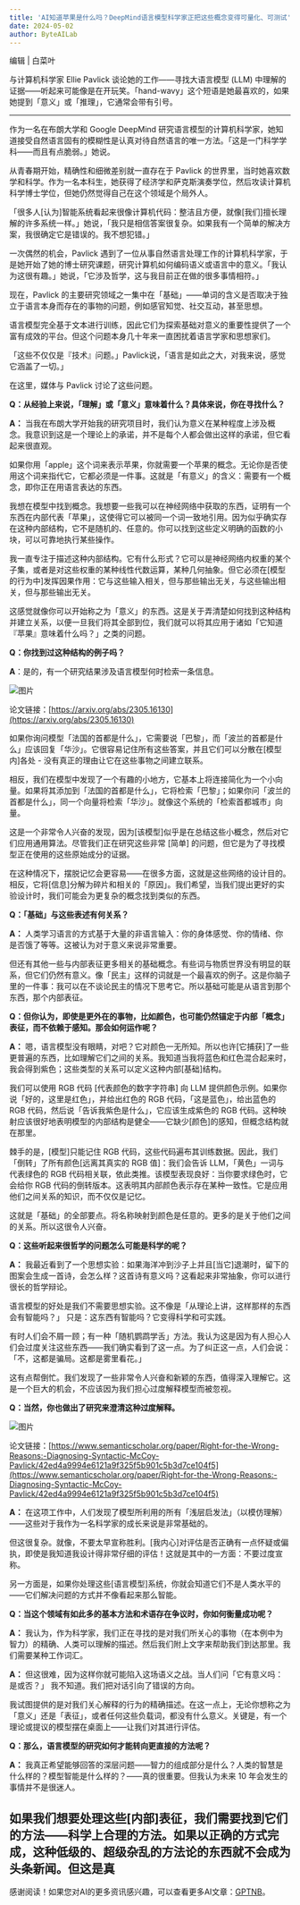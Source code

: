 ```yaml
---
title: 'AI知道苹果是什么吗？DeepMind语言模型科学家正把这些概念变得可量化、可测试'
date: 2024-05-02
author: ByteAILab
---
```


编辑 | 白菜叶

与计算机科学家 Ellie Pavlick 谈论她的工作——寻找大语言模型 (LLM) 中理解的证据——听起来可能像是在开玩笑。「hand-wavy」这个短语是她最喜欢的，如果她提到「意义」或「推理」，它通常会带有引号。

---


作为一名在布朗大学和 Google DeepMind 研究语言模型的计算机科学家，她知道接受自然语言固有的模糊性是认真对待自然语言的唯一方法。「这是一门科学学科——而且有点脆弱。」她说。

从青春期开始，精确性和细微差别就一直存在于 Pavlick 的世界里，当时她喜欢数学和科学。作为一名本科生，她获得了经济学和萨克斯演奏学位，然后攻读计算机科学博士学位，但她仍然觉得自己在这个领域是个局外人。

「很多人[认为]智能系统看起来很像计算机代码：整洁且方便，就像[我们]擅长理解的许多系统一样。」她说，「我只是相信答案很复杂。如果我有一个简单的解决方案，我很确定它是错误的。我不想犯错。」

一次偶然的机会，Pavlick 遇到了一位从事自然语言处理工作的计算机科学家，于是她开始了她的博士研究课题，研究计算机如何编码语义或语言中的意义。「我认为这很有趣。」她说，「它涉及哲学，这与我目前正在做的很多事情相符。」

现在，Pavlick 的主要研究领域之一集中在「基础」——单词的含义是否取决于独立于语言本身而存在的事物的问题，例如感官知觉、社交互动，甚至思想。

语言模型完全基于文本进行训练，因此它们为探索基础对意义的重要性提供了一个富有成效的平台。但这个问题本身几十年来一直困扰着语言学家和思想家们。

「这些不仅仅是『技术』问题。」Pavlick说，「语言是如此之大，对我来说，感觉它涵盖了一切。」

在这里，媒体与 Pavlick 讨论了这些问题。

**Q：从经验上来说，「理解」或「意义」意味着什么？具体来说，你在寻找什么？**

**A：** 当我在布朗大学开始我的研究项目时，我们认为意义在某种程度上涉及概念。我意识到这是一个理论上的承诺，并不是每个人都会做出这样的承诺，但它看起来很直观。

如果你用「apple」这个词来表示苹果，你就需要一个苹果的概念。无论你是否使用这个词来指代它，它都必须是一件事。这就是「有意义」的含义：需要有一个概念，即你正在用语言表达的东西。

我想在模型中找到概念。我想要一些我可以在神经网络中获取的东西，证明有一个东西在内部代表「苹果」，这使得它可以被同一个词一致地引用。因为似乎确实存在这种内部结构，它不是随机的、任意的。你可以找到这些定义明确的函数的小块，可以可靠地执行某些操作。

我一直专注于描述这种内部结构。它有什么形式？它可以是神经网络内权重的某个子集，或者是对这些权重的某种线性代数运算，某种几何抽象。但它必须在[模型的行为中]发挥因果作用：它与这些输入相关，但与那些输出无关，与这些输出相关，但与那些输出无关。

这感觉就像你可以开始称之为「意义」的东西。这是关于弄清楚如何找到这种结构并建立关系，以便一旦我们将其全部到位，我们就可以将其应用于诸如「它知道『苹果』意味着什么吗？」之类的问题。

**Q：你找到过这种结构的例子吗？**

**A**：是的，有一个研究结果涉及语言模型何时检索一条信息。

![图片](https://mmbiz.qpic.cn/mmbiz_png/XLCp9HBkwLmZ4DLrbianTX5yPP3uwFfGVzWImPvXMeSiclWQAkPxHe05UnGvrbRqLDrfUpwbPyRsINIfY9Mn5kYw/640?wx_fmt=png&from=appmsg)

论文链接：[https://arxiv.org/abs/2305.16130](https://arxiv.org/abs/2305.16130)

如果你询问模型「法国的首都是什么」，它需要说「巴黎」，而「波兰的首都是什么」应该回复「华沙」。它很容易记住所有这些答案，并且它们可以分散在[模型内]各处 - 没有真正的理由让它在这些事物之间建立联系。

相反，我们在模型中发现了一个有趣的小地方，它基本上将连接简化为一个小向量。如果将其添加到「法国的首都是什么」，它将检索「巴黎」；如果你问「波兰的首都是什么」，同一个向量将检索「华沙」。就像这个系统的「检索首都城市」向量。

这是一个非常令人兴奋的发现，因为[该模型]似乎是在总结这些小概念，然后对它们应用通用算法。尽管我们正在研究这些非常 [简单] 的问题，但它是为了寻找模型正在使用的这些原始成分的证据。

在这种情况下，摆脱记忆会更容易——在很多方面，这就是这些网络的设计目的。相反，它将[信息]分解为碎片和相关的「原因」。我们希望，当我们提出更好的实验设计时，我们可能会为更复杂的概念找到类似的东西。

**Q：「基础」与这些表述有何关系？**

**A：** 人类学习语言的方式基于大量的非语言输入：你的身体感觉、你的情绪、你是否饿了等等。这被认为对于意义来说非常重要。

但还有其他一些与内部表征更多相关的基础概念。有些词与物质世界没有明显的联系，但它们仍然有意义。像「民主」这样的词就是一个最喜欢的例子。这是你脑子里的一件事：我可以在不谈论民主的情况下思考它。所以基础可能是从语言到那个东西，那个内部表征。

**Q：但你认为，即使是更外在的事物，比如颜色，也可能仍然锚定于内部「概念」表征，而不依赖于感知。那会如何运作呢？**

**A：** 嗯，语言模型没有眼睛，对吧？它对颜色一无所知。所以也许[它捕获]了一些更普遍的东西，比如理解它们之间的关系。我知道当我将蓝色和红色混合起来时，我会得到紫色；这些类型的关系可以定义这种内部[基础]结构。

我们可以使用 RGB 代码 [代表颜色的数字字符串] 向 LLM 提供颜色示例。如果你说「好的，这里是红色」，并给出红色的 RGB 代码，「这是蓝色」，给出蓝色的 RGB 代码，然后说「告诉我紫色是什么」，它应该生成紫色的 RGB 代码。这种映射应该很好地表明模型的内部结构是健全——它缺少[颜色]的感知，但概念结构就在那里。

棘手的是，[模型]只能记住 RGB 代码，这些代码遍布其训练数据。因此，我们「倒转」了所有颜色[远离其真实的 RGB 值]：我们会告诉 LLM，「黄色」一词与代表绿色的 RGB 代码相关联，依此类推。该模型表现良好：当你要求绿色时，它会给你 RGB 代码的倒转版本。这表明其内部颜色表示存在某种一致性。它是应用他们之间关系的知识，而不仅仅是记忆。

这就是「基础」的全部要点。将名称映射到颜色是任意的。更多的是关于他们之间的关系。所以这很令人兴奋。

**Q：这些听起来很哲学的问题怎么可能是科学的呢？**

**A：** 我最近看到了一个思想实验：如果海洋冲到沙子上并且[当它]退潮时，留下的图案会生成一首诗，会怎么样？这首诗有意义吗？这看起来非常抽象，你可以进行很长的哲学辩论。

语言模型的好处是我们不需要思想实验。这不像是「从理论上讲，这样那样的东西会有智能吗？」 只是：这东西有智能吗？它变得科学和可实践。

有时人们会不屑一顾；有一种「随机鹦鹉学舌」方法。我认为这是因为有人担心人们会过度关注这些东西——我们确实看到了这一点。为了纠正这一点，人们会说：「不，这都是骗局。这都是雾里看花。」

这有点帮倒忙。我们发现了一些非常令人兴奋和新颖的东西，值得深入理解它。这是一个巨大的机会，不应该因为我们担心过度解释模型而被忽视。

**Q：当然，你也做出了研究来澄清这种过度解释。**

![图片](https://mmbiz.qpic.cn/mmbiz_png/XLCp9HBkwLmZ4DLrbianTX5yPP3uwFfGVMBkTb9PeCkBvMicBYQ38ZaoSMWtbTic1KEGicuWofDLvZxk8XzCm5dMMg/640?wx_fmt=png&from=appmsg)

论文链接：[https://www.semanticscholar.org/paper/Right-for-the-Wrong-Reasons:-Diagnosing-Syntactic-McCoy-Pavlick/42ed4a9994e6121a9f325f5b901c5b3d7ce104f5](https://www.semanticscholar.org/paper/Right-for-the-Wrong-Reasons:-Diagnosing-Syntactic-McCoy-Pavlick/42ed4a9994e6121a9f325f5b901c5b3d7ce104f5)

**A：** 在这项工作中，人们发现了模型所利用的所有「浅层启发法」（以模仿理解）——这些对于我作为一名科学家的成长来说是非常基础的。

但这很复杂。就像，不要太早宣称胜利。[我内心]对评估是否正确有一点怀疑或偏执，即使是我知道我设计得非常仔细的评估！这就是其中的一方面：不要过度宣称。

另一方面是，如果你处理这些[语言模型]系统，你就会知道它们不是人类水平的——它们解决问题的方式并不像看起来那么智能。

**Q：当这个领域有如此多的基本方法和术语存在争议时，你如何衡量成功呢？**

**A：** 我认为，作为科学家，我们正在寻找的是对我们所关心的事物（在本例中为智力）的精确、人类可以理解的描述。然后我们附上文字来帮助我们到达那里。我们需要某种工作词汇。

**A：** 但这很难，因为这样你就可能陷入这场语义之战。当人们问「它有意义吗：是或否？」 我不知道。我们把对话引向了错误的方向。

我试图提供的是对我们关心解释的行为的精确描述。在这一点上，无论你想称之为「意义」还是「表征」，或者任何这些负载词，都没有什么意义。关键是，有一个理论或提议的模型摆在桌面上——让我们对其进行评估。

**Q：那么，语言模型的研究如何才能转向更直接的方法呢？**

**A：** 我真正希望能够回答的深层问题——智力的组成部分是什么？人类的智慧是什么样的？模型智能是什么样的？——真的很重要。但我认为未来 10 年会发生的事情并不是很迷人。

如果我们想要处理这些[内部]表征，我们需要找到它们的方法——科学上合理的方法。如果以正确的方式完成，这种低级的、超级杂乱的方法论的东西就不会成为头条新闻。但这是真
---
感谢阅读！如果您对AI的更多资讯感兴趣，可以查看更多AI文章：[GPTNB](https://gptnb.com)。